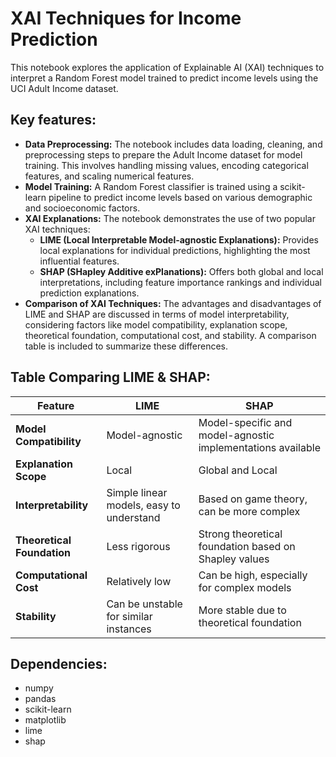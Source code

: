 # XAI Techniques for Income Prediction

This notebook explores the application of Explainable AI (XAI) techniques to interpret a Random Forest model trained to predict income levels using the UCI Adult Income dataset. 

## Key features:

- **Data Preprocessing:** The notebook includes data loading, cleaning, and preprocessing steps to prepare the Adult Income dataset for model training. This involves handling missing values, encoding categorical features, and scaling numerical features.
- **Model Training:** A Random Forest classifier is trained using a scikit-learn pipeline to predict income levels based on various demographic and socioeconomic factors.
- **XAI Explanations:** The notebook demonstrates the use of two popular XAI techniques:
    - **LIME (Local Interpretable Model-agnostic Explanations):** Provides local explanations for individual predictions, highlighting the most influential features.
    - **SHAP (SHapley Additive exPlanations):** Offers both global and local interpretations, including feature importance rankings and individual prediction explanations.
- **Comparison of XAI Techniques:** The advantages and disadvantages of LIME and SHAP are discussed in terms of model interpretability, considering factors like model compatibility, explanation scope, theoretical foundation, computational cost, and stability. A comparison table is included to summarize these differences.

## Table Comparing LIME & SHAP:

| Feature | LIME | SHAP |
|---|---|---|
| **Model Compatibility** | Model-agnostic | Model-specific and model-agnostic implementations available |
| **Explanation Scope** | Local | Global and Local |
| **Interpretability** | Simple linear models, easy to understand | Based on game theory, can be more complex |
| **Theoretical Foundation** | Less rigorous | Strong theoretical foundation based on Shapley values |
| **Computational Cost** | Relatively low | Can be high, especially for complex models |
| **Stability** | Can be unstable for similar instances | More stable due to theoretical foundation |

## Dependencies:

- numpy
- pandas
- scikit-learn
- matplotlib
- lime
- shap
